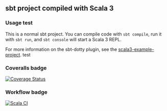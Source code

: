 ## sbt project compiled with Scala 3

### Usage test

This is a normal sbt project. You can compile code with `sbt compile`, run it with `sbt run`, and `sbt console` will start a Scala 3 REPL.

For more information on the sbt-dotty plugin, see the
[scala3-example-project](https://github.com/scala/scala3-example-project/blob/main/README.md).
test

### Coveralls badge

[![Coverage Status](https://coveralls.io/repos/github/eFabi11/minesweeper/badge.svg?branch=main)](https://coveralls.io/github/eFabi11/minesweeper)


### Workflow badge

[![Scala CI](https://github.com/eFabi11/minesweeper/actions/workflows/scala.yml/badge.svg)](https://github.com/eFabi11/minesweeper/actions/workflows/scala.yml)
